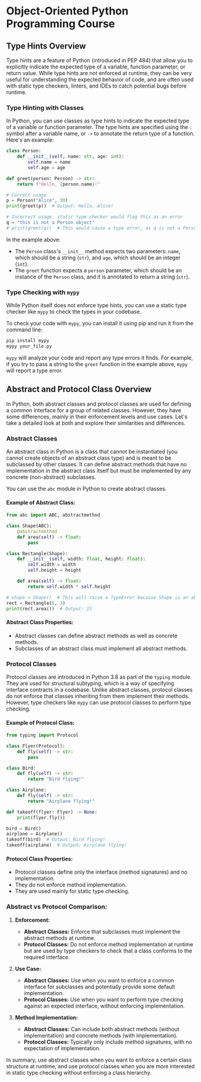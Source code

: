 # Object-Oriented Python Programming Course

## Type Hints Overview

Type hints are a feature of Python (introduced in PEP 484) that allow you to explicitly indicate the expected type of a variable, function parameter, or return value. While type hints are not enforced at runtime, they can be very useful for understanding the expected behavior of code, and are often used with static type checkers, linters, and IDEs to catch potential bugs before runtime.

### Type Hinting with Classes

In Python, you can use classes as type hints to indicate the expected type of a variable or function parameter. The type hints are specified using the `:` symbol after a variable name, or `->` to annotate the return type of a function. Here's an example:

```python
class Person:
    def __init__(self, name: str, age: int):
        self.name = name
        self.age = age

def greet(person: Person) -> str:
    return f"Hello, {person.name}!"

# Correct usage
p = Person("Alice", 30)
print(greet(p))  # Output: Hello, Alice!

# Incorrect usage, static type checker would flag this as an error
q = "this is not a Person object"
# print(greet(q))  # This would cause a type error, as q is not a Person object
```

In the example above:

- The `Person` class's `__init__` method expects two parameters: `name`, which should be a string (`str`), and `age`, which should be an integer (`int`).
- The `greet` function expects a `person` parameter, which should be an instance of the `Person` class, and it is annotated to return a string (`str`).

### Type Checking with `mypy`

While Python itself does not enforce type hints, you can use a static type checker like `mypy` to check the types in your codebase.

To check your code with `mypy`, you can install it using pip and run it from the command line:

```bash
pip install mypy
mypy your_file.py
```

`mypy` will analyze your code and report any type errors it finds. For example, if you try to pass a string to the `greet` function in the example above, `mypy` will report a type error.

## Abstract and Protocol Class Overview

In Python, both abstract classes and protocol classes are used for defining a common interface for a group of related classes. However, they have some differences, mainly in their enforcement levels and use cases. Let's take a detailed look at both and explore their similarities and differences.

### Abstract Classes

An abstract class in Python is a class that cannot be instantiated (you cannot create objects of an abstract class type) and is meant to be subclassed by other classes. It can define abstract methods that have no implementation in the abstract class itself but must be implemented by any concrete (non-abstract) subclasses.

You can use the `abc` module in Python to create abstract classes.

#### Example of Abstract Class:

```python
from abc import ABC, abstractmethod

class Shape(ABC):
    @abstractmethod
    def area(self) -> float:
        pass

class Rectangle(Shape):
    def __init__(self, width: float, height: float):
        self.width = width
        self.height = height

    def area(self) -> float:
        return self.width * self.height

# shape = Shape()  # This will raise a TypeError because Shape is an abstract class
rect = Rectangle(5, 3)
print(rect.area())  # Output: 15
```

#### Abstract Class Properties:

- Abstract classes can define abstract methods as well as concrete methods.
- Subclasses of an abstract class must implement all abstract methods.

### Protocol Classes

Protocol classes are introduced in Python 3.8 as part of the `typing` module. They are used for structural subtyping, which is a way of specifying interface contracts in a codebase. Unlike abstract classes, protocol classes do not enforce that classes inheriting from them implement their methods. However, type checkers like `mypy` can use protocol classes to perform type checking.

#### Example of Protocol Class:

```python
from typing import Protocol

class Flyer(Protocol):
    def fly(self) -> str:
        pass

class Bird:
    def fly(self) -> str:
        return "Bird flying!"

class Airplane:
    def fly(self) -> str:
        return "Airplane flying!"

def takeoff(flyer: Flyer) -> None:
    print(flyer.fly())

bird = Bird()
airplane = Airplane()
takeoff(bird)  # Output: Bird flying!
takeoff(airplane)  # Output: Airplane flying!
```

#### Protocol Class Properties:

- Protocol classes define only the interface (method signatures) and no implementation.
- They do not enforce method implementation.
- They are used mainly for static type checking.

### Abstract vs Protocol Comparison:

1. **Enforcement:**
   - **Abstract Classes:** Enforce that subclasses must implement the abstract methods at runtime.
   - **Protocol Classes:** Do not enforce method implementation at runtime but are used by type checkers to check that a class conforms to the required interface.

2. **Use Case:**
   - **Abstract Classes:** Use when you want to enforce a common interface for subclasses and potentially provide some default implementation.
   - **Protocol Classes:** Use when you want to perform type checking against an expected interface, without enforcing implementation.

3. **Method Implementation:**
   - **Abstract Classes:** Can include both abstract methods (without implementation) and concrete methods (with implementation).
   - **Protocol Classes:** Typically only include method signatures, with no expectation of implementation.

In summary, use abstract classes when you want to enforce a certain class structure at runtime, and use protocol classes when you are more interested in static type checking without enforcing a class hierarchy.